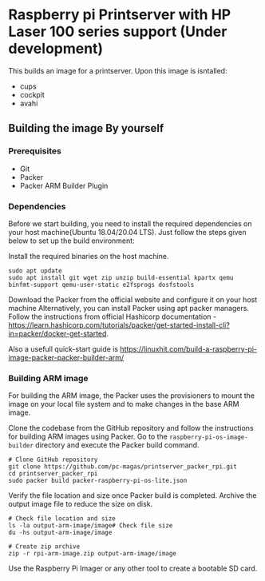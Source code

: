 # Raspberry pi Printserver with HP Laser 100 series support (Under development)
This builds an image for a printserver. Upon this image is isntalled:
* cups
* cockpit
* avahi

## Building the image By yourself

### Prerequisites

* Git
* Packer
* Packer ARM Builder Plugin

### Dependencies
Before we start building, you need to install the required dependencies on your host machine(Ubuntu 18.04/20.04 LTS). Just follow the steps given below to set up the build environment:

Install the required binaries on the host machine.

    sudo apt update
    sudo apt install git wget zip unzip build-essential kpartx qemu binfmt-support qemu-user-static e2fsprogs dosfstools


Download the Packer from the official website and configure it on your host machine 
Alternatively, you can install Packer using apt packer managers. Follow the instructions from official Hashicorp documentation - https://learn.hashicorp.com/tutorials/packer/get-started-install-cli?in=packer/docker-get-started.


Also a usefull quick-start guide is https://linuxhit.com/build-a-raspberry-pi-image-packer-packer-builder-arm/


### Building ARM image

For building the ARM image, the Packer uses the provisioners to mount the image on your local file system and to make changes in the base ARM image.

Clone the codebase from the GitHub repository and follow the instructions for building ARM images using Packer. Go to the `raspberry-pi-os-image-builder` directory and execute the Packer build command.

    # Clone GitHub repository
    git clone https://github.com/pc-magas/printserver_packer_rpi.git
    cd printserver_packer_rpi
    sudo packer build packer-raspberry-pi-os-lite.json

Verify the file location and size once Packer build is completed. Archive the output image file to reduce the size on disk.

    # Check file location and size
    ls -la output-arm-image/image# Check file size
    du -hs output-arm-image/image

    # Create zip archive
    zip -r rpi-arm-image.zip output-arm-image/image

Use the Raspberry Pi Imager or any other tool to create a bootable SD card.
